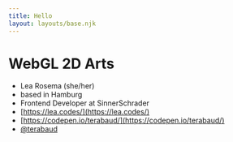 ```yaml
---
title: Hello
layout: layouts/base.njk
---
```


# WebGL 2D Arts

- Lea Rosema (she/her)
- based in Hamburg
- Frontend Developer at SinnerSchrader
- [https://lea.codes/](https://lea.codes/)
- [https://codepen.io/terabaud/](https://codepen.io/terabaud/)
- [@terabaud](https://twitter.com/terabaud)
